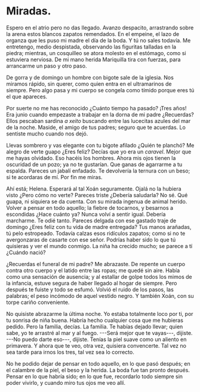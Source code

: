 # Miradas.

Espero en el atrio pero no das llegado. Avanzo despacito, arrastrando sobre la arena estos blancos zapatos remendados. En el empeine, el lazo de organza que les puso mi madre el día de la boda. Y tú no sales todavía. Me entretengo, medio despistada, observando las figuritas talladas en la piedra; mientras, un cosquilleo se atora molesto en el estómago, como si estuviera nerviosa. De mi mano herida Mariquilla tira con fuerzas, para arrancarme un paso y otro paso. 

De gorra y de domingo un hombre con bigote sale de la iglesia. Nos miramos rápido, sin querer, como quien entra en el ultramarinos de siempre. Pero algo pasa y mi cuerpo se congela como tímido porque eres tú el que apareces. 

Por suerte no me has reconocido ¿Cuánto tiempo ha pasado? ¡Tres años! Era junio cuando empezaste a trabajar en la dorna de mi padre ¿Recuerdas? Ellos pescaban sardina *a xeito* buscando entre las lucecitas azules del mar de la noche. Maside, el amigo de tus padres; seguro que te acuerdas. Lo sentiste mucho cuando nos dejó.

Llevas sombrero y vas elegante con tu bigote afilado ¿Quién te planchó? Me alegro de verte guapo ¿Eres feliz? Decías que yo era un *caravel*. Mejor que me hayas olvidado. Eso hacéis los hombres. Ahora mis ojos tienen la oscuridad de un pozo; ya no te gustarían. Que ganas de agarrarme a tu espalda. Pareces un jabalí enfadado. Te devolvería la ternura con un beso; si te acordaras de mí. Por fin me miras.

Ahí está; Helena. Esperará al tal Xoán seguramente. Ojalá no la hubiera visto ¿Pero cómo no verte? Pareces triste ¿Debería saludarla? No sé. Qué guapa, ni siquiera se da cuenta. Con su mirada ingenua de animal herido. Volver a pensar en todo aquello; la fiebre de tocarnos, y besarnos a escondidas ¿Hace cuánto ya? Nunca volví a sentir igual. Debería marcharme. Te odié tanto. Pareces delgada con ese gastado traje de domingo ¿Eres feliz con tu vida de madre entregada? Tus manos arañadas, tú pelo estropeado. Todavía calzas esos ridículos zapatos; como si no te avergonzaras de casarte con ese señor. Podrías haber sido lo que tú quisieras y ver el mundo conmigo. La niña ha crecido mucho; se parece a tí ¿Cuándo nació?

¿Recuerdas el funeral de mi padre? Me abrazaste. De repente un cuerpo contra otro cuerpo y el latido entre las ropas; me quedé sin aire. Había como una sensación de ausencia; y al estallar de golpe todos los mimos de la infancia, estuve segura de haber llegado al hogar de siempre. Pero después te fuiste y todo se esfumó. Volvió el ruido de los pasos, las palabras; el peso incómodo de aquel vestido negro. Y también Xoán, con su torpe cariño conveniente.

No quisiste abrazarme la última noche. Yo estaba totalmente loco por ti, por tu sonrisa de niña buena. Habría hecho cualquier cosa que me hubieras pedido. Pero la familia, decías. La familia. Te habías dejado llevar; quien sabe, yo te arrastré al mar y al fuego. ---Será mejor que te vayas---, dijiste. ---No puedo darte eso---, dijiste. Tenías la piel suave como un aliento en primavera. Y ahora que te veo, otra vez, quisiera convencerte. Tal vez no sea tarde para irnos los tres, tal vez sea lo correcto.

No he podido dejar de pensar en todo aquello, en lo que pasó después; en el calambre de la piel, el beso y la herida. La boda fue tan pronto después. Pensar en lo que habría sido; en lo que fue, recordarlo todo siempre sin poder vivirlo, y cuando miro tus ojos me veo allí.
